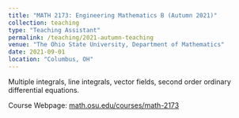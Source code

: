 ```yaml
---
title: "MATH 2173: Engineering Mathematics B (Autumn 2021)"
collection: teaching
type: "Teaching Assistant"
permalink: /teaching/2021-autumn-teaching
venue: "The Ohio State University, Department of Mathematics"
date: 2021-09-01
location: "Columbus, OH"
---
```



Multiple integrals, line integrals, vector fields, second order ordinary differential equations.

Course Webpage: [math.osu.edu/courses/math-2173](https://math.osu.edu/courses/math-2173)
